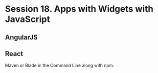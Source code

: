 # Session 18. Apps with Widgets with JavaScript

## AngularJS

## React

Maven or Blade in the Command Line along with npm.


